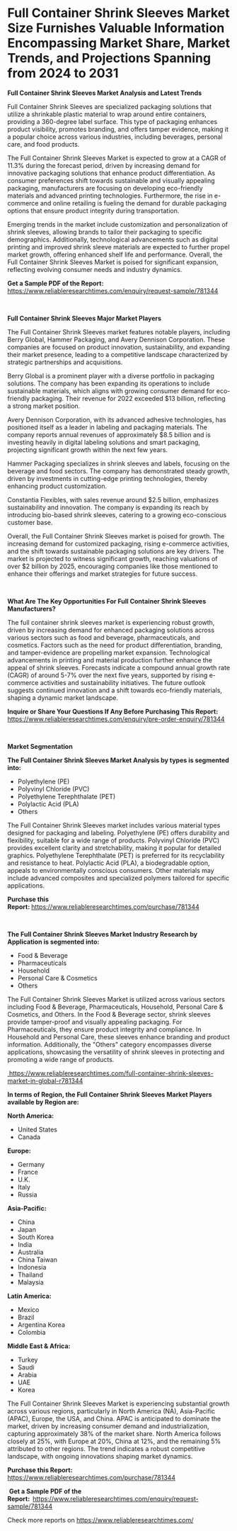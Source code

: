 <p><h1>Full Container Shrink Sleeves Market Size Furnishes Valuable Information Encompassing Market Share, Market Trends, and Projections Spanning from 2024 to 2031</h1></p><p><strong>Full Container Shrink Sleeves Market Analysis and Latest Trends</strong></p>
<p><p>Full Container Shrink Sleeves are specialized packaging solutions that utilize a shrinkable plastic material to wrap around entire containers, providing a 360-degree label surface. This type of packaging enhances product visibility, promotes branding, and offers tamper evidence, making it a popular choice across various industries, including beverages, personal care, and food products.</p><p>The Full Container Shrink Sleeves Market is expected to grow at a CAGR of 11.3% during the forecast period, driven by increasing demand for innovative packaging solutions that enhance product differentiation. As consumer preferences shift towards sustainable and visually appealing packaging, manufacturers are focusing on developing eco-friendly materials and advanced printing technologies. Furthermore, the rise in e-commerce and online retailing is fueling the demand for durable packaging options that ensure product integrity during transportation.</p><p>Emerging trends in the market include customization and personalization of shrink sleeves, allowing brands to tailor their packaging to specific demographics. Additionally, technological advancements such as digital printing and improved shrink sleeve materials are expected to further propel market growth, offering enhanced shelf life and performance. Overall, the Full Container Shrink Sleeves Market is poised for significant expansion, reflecting evolving consumer needs and industry dynamics.</p></p>
<p><strong>Get a Sample PDF of the Report:&nbsp;</strong> <a href="https://www.reliableresearchtimes.com/enquiry/request-sample/781344?utm_campaign=1420&utm_medium=2&utm_source=Github&utm_content=ia&utm_term=30122024&utm_id=full-container-shrink-sleeves">https://www.reliableresearchtimes.com/enquiry/request-sample/781344</a></p>
<p>&nbsp;</p>
<p><strong>Full Container Shrink Sleeves Major Market Players</strong></p>
<p><p>The Full Container Shrink Sleeves market features notable players, including Berry Global, Hammer Packaging, and Avery Dennison Corporation. These companies are focused on product innovation, sustainability, and expanding their market presence, leading to a competitive landscape characterized by strategic partnerships and acquisitions.</p><p>Berry Global is a prominent player with a diverse portfolio in packaging solutions. The company has been expanding its operations to include sustainable materials, which aligns with growing consumer demand for eco-friendly packaging. Their revenue for 2022 exceeded $13 billion, reflecting a strong market position.</p><p>Avery Dennison Corporation, with its advanced adhesive technologies, has positioned itself as a leader in labeling and packaging materials. The company reports annual revenues of approximately $8.5 billion and is investing heavily in digital labeling solutions and smart packaging, projecting significant growth within the next few years.</p><p>Hammer Packaging specializes in shrink sleeves and labels, focusing on the beverage and food sectors. The company has demonstrated steady growth, driven by investments in cutting-edge printing technologies, thereby enhancing product customization. </p><p>Constantia Flexibles, with sales revenue around $2.5 billion, emphasizes sustainability and innovation. The company is expanding its reach by introducing bio-based shrink sleeves, catering to a growing eco-conscious customer base.</p><p>Overall, the Full Container Shrink Sleeves market is poised for growth. The increasing demand for customized packaging, rising e-commerce activities, and the shift towards sustainable packaging solutions are key drivers. The market is projected to witness significant growth, reaching valuations of over $2 billion by 2025, encouraging companies like those mentioned to enhance their offerings and market strategies for future success.</p></p>
<p>&nbsp;</p>
<p><strong>What Are The Key Opportunities For Full Container Shrink Sleeves Manufacturers?</strong></p>
<p><p>The full container shrink sleeves market is experiencing robust growth, driven by increasing demand for enhanced packaging solutions across various sectors such as food and beverage, pharmaceuticals, and cosmetics. Factors such as the need for product differentiation, branding, and tamper-evidence are propelling market expansion. Technological advancements in printing and material production further enhance the appeal of shrink sleeves. Forecasts indicate a compound annual growth rate (CAGR) of around 5-7% over the next five years, supported by rising e-commerce activities and sustainability initiatives. The future outlook suggests continued innovation and a shift towards eco-friendly materials, shaping a dynamic market landscape.</p></p>
<p><strong>Inquire or Share Your Questions If Any Before Purchasing This Report:</strong> <a href="https://www.reliableresearchtimes.com/enquiry/pre-order-enquiry/781344?utm_campaign=1420&utm_medium=2&utm_source=Github&utm_content=ia&utm_term=30122024&utm_id=full-container-shrink-sleeves">https://www.reliableresearchtimes.com/enquiry/pre-order-enquiry/781344</a></p>
<p>&nbsp;</p>
<p><strong>Market Segmentation</strong></p>
<p><strong>The Full Container Shrink Sleeves Market Analysis by types is segmented into:</strong></p>
<p><ul><li>Polyethylene (PE)</li><li>Polyvinyl Chloride (PVC)</li><li>Polyethylene Terephthalate (PET)</li><li>Polylactic Acid (PLA)</li><li>Others</li></ul></p>
<p><p>The Full Container Shrink Sleeves market includes various material types designed for packaging and labeling. Polyethylene (PE) offers durability and flexibility, suitable for a wide range of products. Polyvinyl Chloride (PVC) provides excellent clarity and stretchability, making it popular for detailed graphics. Polyethylene Terephthalate (PET) is preferred for its recyclability and resistance to heat. Polylactic Acid (PLA), a biodegradable option, appeals to environmentally conscious consumers. Other materials may include advanced composites and specialized polymers tailored for specific applications.</p></p>
<p><strong>Purchase this Report:&nbsp;</strong><a href="https://www.reliableresearchtimes.com/purchase/781344?utm_campaign=1420&utm_medium=2&utm_source=Github&utm_content=ia&utm_term=30122024&utm_id=full-container-shrink-sleeves">https://www.reliableresearchtimes.com/purchase/781344</a></p>
<p>&nbsp;</p>
<p><strong>The Full Container Shrink Sleeves Market Industry Research by Application is segmented into:</strong></p>
<p><ul><li>Food & Beverage</li><li>Pharmaceuticals</li><li>Household</li><li>Personal Care & Cosmetics</li><li>Others</li></ul></p>
<p><p>The Full Container Shrink Sleeves Market is utilized across various sectors including Food & Beverage, Pharmaceuticals, Household, Personal Care & Cosmetics, and Others. In the Food & Beverage sector, shrink sleeves provide tamper-proof and visually appealing packaging. For Pharmaceuticals, they ensure product integrity and compliance. In Household and Personal Care, these sleeves enhance branding and product information. Additionally, the "Others" category encompasses diverse applications, showcasing the versatility of shrink sleeves in protecting and promoting a wide range of products.</p></p>
<p><a href="https://www.reliableresearchtimes.com/full-container-shrink-sleeves-market-in-global-r781344?utm_campaign=1420&utm_medium=2&utm_source=Github&utm_content=ia&utm_term=30122024&utm_id=full-container-shrink-sleeves">&nbsp;https://www.reliableresearchtimes.com/full-container-shrink-sleeves-market-in-global-r781344</a></p>
<p><strong>In terms of Region, the Full Container Shrink Sleeves Market Players available by Region are:</strong></p>
<p>
    <p> <strong> North America: </strong>
        <ul>
            <li>United States</li>
            <li>Canada</li>
        </ul>
        </p> 
    <p> <strong> Europe: </strong>
        <ul>
            <li>Germany</li>
            <li>France</li>
            <li>U.K.</li>
            <li>Italy</li>
            <li>Russia</li>
        </ul>
        </p> 
    <p> <strong> Asia-Pacific: </strong>
        <ul>
            <li>China</li>
            <li>Japan</li>
            <li>South Korea</li>
            <li>India</li>
            <li>Australia</li>
            <li>China Taiwan</li>
            <li>Indonesia</li>
            <li>Thailand</li>
            <li>Malaysia</li>
        </ul>
        </p> 
    <p> <strong> Latin America: </strong>
        <ul>
            <li>Mexico</li>
            <li>Brazil</li>
            <li>Argentina Korea</li>
            <li>Colombia</li>
        </ul>
        </p> 
    <p> <strong> Middle East & Africa: </strong>
        <ul>
            <li>Turkey</li>
            <li>Saudi</li>
            <li>Arabia</li>
            <li>UAE</li>
            <li>Korea</li>
        </ul>
    </p>
    </p>
<p><p>The Full Container Shrink Sleeves Market is experiencing substantial growth across various regions, particularly in North America (NA), Asia-Pacific (APAC), Europe, the USA, and China. APAC is anticipated to dominate the market, driven by increasing consumer demand and industrialization, capturing approximately 38% of the market share. North America follows closely at 25%, with Europe at 20%, China at 12%, and the remaining 5% attributed to other regions. The trend indicates a robust competitive landscape, with ongoing innovations shaping market dynamics.</p></p>
<p><strong>Purchase this Report: </strong><a href="https://www.reliableresearchtimes.com/purchase/781344?utm_campaign=1420&utm_medium=2&utm_source=Github&utm_content=ia&utm_term=30122024&utm_id=full-container-shrink-sleeves">https://www.reliableresearchtimes.com/purchase/781344</a></p>
<p>&nbsp;<strong>Get a Sample PDF of the Report:&nbsp;&nbsp;</strong><a href="https://www.reliableresearchtimes.com/enquiry/request-sample/781344?utm_campaign=1420&utm_medium=2&utm_source=Github&utm_content=ia&utm_term=30122024&utm_id=full-container-shrink-sleeves">https://www.reliableresearchtimes.com/enquiry/request-sample/781344</a></p>
<p><strong></strong></p>
<p>Check more reports on <a href="https://www.reliableresearchtimes.com/?utm_campaign=1420&utm_medium=2&utm_source=Github&utm_content=ia&utm_term=30122024&utm_id=full-container-shrink-sleeves">https://www.reliableresearchtimes.com/</a></p>